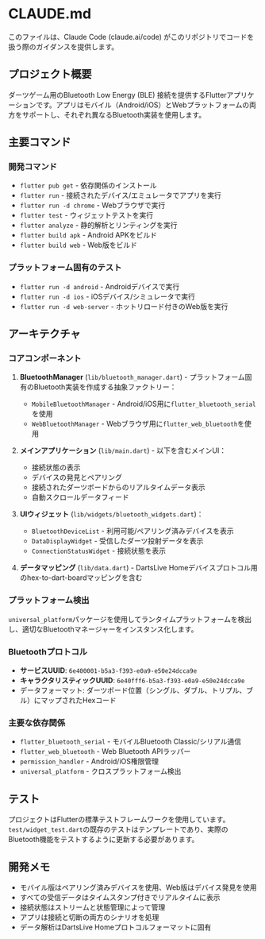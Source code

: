 # CLAUDE.md

このファイルは、Claude Code (claude.ai/code) がこのリポジトリでコードを扱う際のガイダンスを提供します。

## プロジェクト概要

ダーツゲーム用のBluetooth Low Energy (BLE) 接続を提供するFlutterアプリケーションです。アプリはモバイル（Android/iOS）とWebプラットフォームの両方をサポートし、それぞれ異なるBluetooth実装を使用します。

## 主要コマンド

### 開発コマンド
- `flutter pub get` - 依存関係のインストール
- `flutter run` - 接続されたデバイス/エミュレータでアプリを実行
- `flutter run -d chrome` - Webブラウザで実行
- `flutter test` - ウィジェットテストを実行
- `flutter analyze` - 静的解析とリンティングを実行
- `flutter build apk` - Android APKをビルド
- `flutter build web` - Web版をビルド

### プラットフォーム固有のテスト
- `flutter run -d android` - Androidデバイスで実行
- `flutter run -d ios` - iOSデバイス/シミュレータで実行
- `flutter run -d web-server` - ホットリロード付きのWeb版を実行

## アーキテクチャ

### コアコンポーネント

1. **BluetoothManager** (`lib/bluetooth_manager.dart`) - プラットフォーム固有のBluetooth実装を作成する抽象ファクトリー：
   - `MobileBluetoothManager` - Android/iOS用に`flutter_bluetooth_serial`を使用
   - `WebBluetoothManager` - Webブラウザ用に`flutter_web_bluetooth`を使用

2. **メインアプリケーション** (`lib/main.dart`) - 以下を含むメインUI：
   - 接続状態の表示
   - デバイスの発見とペアリング
   - 接続されたダーツボードからのリアルタイムデータ表示
   - 自動スクロールデータフィード

3. **UIウィジェット** (`lib/widgets/bluetooth_widgets.dart`)：
   - `BluetoothDeviceList` - 利用可能/ペアリング済みデバイスを表示
   - `DataDisplayWidget` - 受信したダーツ投射データを表示
   - `ConnectionStatusWidget` - 接続状態を表示

4. **データマッピング** (`lib/data.dart`) - DartsLive Homeデバイスプロトコル用のhex-to-dart-boardマッピングを含む

### プラットフォーム検出
`universal_platform`パッケージを使用してランタイムプラットフォームを検出し、適切なBluetoothマネージャーをインスタンス化します。

### Bluetoothプロトコル
- **サービスUUID**: `6e400001-b5a3-f393-e0a9-e50e24dcca9e`
- **キャラクタリスティックUUID**: `6e40fff6-b5a3-f393-e0a9-e50e24dcca9e`
- データフォーマット: ダーツボード位置（シングル、ダブル、トリプル、ブル）にマップされたHexコード

### 主要な依存関係
- `flutter_bluetooth_serial` - モバイルBluetooth Classic/シリアル通信
- `flutter_web_bluetooth` - Web Bluetooth APIラッパー
- `permission_handler` - Android/iOS権限管理
- `universal_platform` - クロスプラットフォーム検出

## テスト

プロジェクトはFlutterの標準テストフレームワークを使用しています。`test/widget_test.dart`の既存のテストはテンプレートであり、実際のBluetooth機能をテストするように更新する必要があります。

## 開発メモ

- モバイル版はペアリング済みデバイスを使用、Web版はデバイス発見を使用
- すべての受信データはタイムスタンプ付きでリアルタイムに表示
- 接続状態はストリームと状態管理によって管理
- アプリは接続と切断の両方のシナリオを処理
- データ解析はDartsLive Homeプロトコルフォーマットに固有